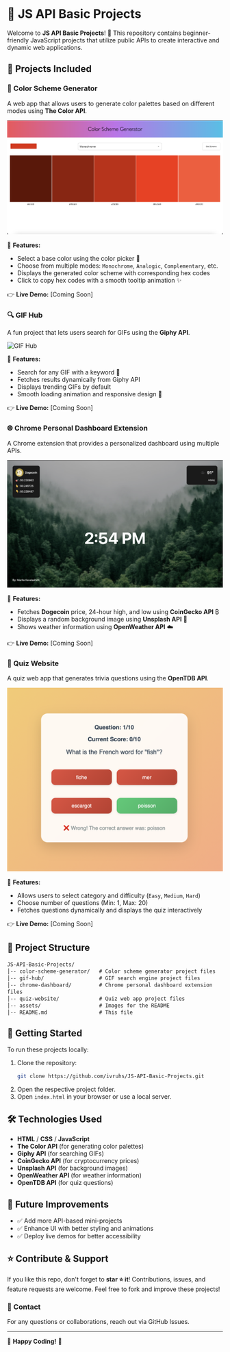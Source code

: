 # 🌟 JS API Basic Projects

Welcome to **JS API Basic Projects**! 🚀 This repository contains beginner-friendly JavaScript projects that utilize public APIs to create interactive and dynamic web applications.

## 📌 Projects Included

### 🎨 Color Scheme Generator

A web app that allows users to generate color palettes based on different modes using **The Color API**.

![Color Scheme Generator](images/color-scheme-generator.png)

🔹 **Features:**

- Select a base color using the color picker 🎨
- Choose from multiple modes: `Monochrome`, `Analogic`, `Complementary`, etc.
- Displays the generated color scheme with corresponding hex codes
- Click to copy hex codes with a smooth tooltip animation ✨

👉 **Live Demo:** [Coming Soon]

### 🔍 GIF Hub

A fun project that lets users search for GIFs using the **Giphy API**.

![GIF Hub](images/GIF-Hub.png)

🔹 **Features:**

- Search for any GIF with a keyword 📝
- Fetches results dynamically from Giphy API
- Displays trending GIFs by default
- Smooth loading animation and responsive design 📱

👉 **Live Demo:** [Coming Soon]

### 🌐 Chrome Personal Dashboard Extension

A Chrome extension that provides a personalized dashboard using multiple APIs.

![Chrome Dashboard](images/dashboard-chrome-extension.png)

🔹 **Features:**

- Fetches **Dogecoin** price, 24-hour high, and low using **CoinGecko API** ₿
- Displays a random background image using **Unsplash API** 🌟
- Shows weather information using **OpenWeather API** ☁️

👉 **Live Demo:** [Coming Soon]

### 🎯 Quiz Website

A quiz web app that generates trivia questions using the **OpenTDB API**.

![Quiz Website](images/Quiz.png)

🔹 **Features:**

- Allows users to select category and difficulty (`Easy`, `Medium`, `Hard`)
- Choose number of questions (Min: 1, Max: 20)
- Fetches questions dynamically and displays the quiz interactively

👉 **Live Demo:** [Coming Soon]

## 💂️ Project Structure

```
JS-API-Basic-Projects/
│-- color-scheme-generator/   # Color scheme generator project files
│-- gif-hub/                  # GIF search engine project files
│-- chrome-dashboard/         # Chrome personal dashboard extension files
│-- quiz-website/             # Quiz web app project files
│-- assets/                   # Images for the README
│-- README.md                 # This file
```

## 🚀 Getting Started

To run these projects locally:

1. Clone the repository:
   ```bash
   git clone https://github.com/ivruhs/JS-API-Basic-Projects.git
   ```
2. Open the respective project folder.
3. Open `index.html` in your browser or use a local server.

## 🛠️ Technologies Used

- **HTML** / **CSS** / **JavaScript**
- **The Color API** (for generating color palettes)
- **Giphy API** (for searching GIFs)
- **CoinGecko API** (for cryptocurrency prices)
- **Unsplash API** (for background images)
- **OpenWeather API** (for weather information)
- **OpenTDB API** (for quiz questions)

## 📌 Future Improvements

- ✅ Add more API-based mini-projects
- ✅ Enhance UI with better styling and animations
- ✅ Deploy live demos for better accessibility

## ⭐ Contribute & Support

If you like this repo, don't forget to **star ⭐ it**! Contributions, issues, and feature requests are welcome. Feel free to fork and improve these projects!

### 📩 Contact

For any questions or collaborations, reach out via GitHub Issues.

---

🎉 **Happy Coding!** 🚀
